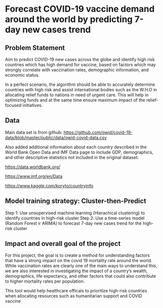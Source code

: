# Forecast COVID-19 vaccine demand around the world by predicting 7-day new cases trend

## Problem Statement

Aim to predict COVID-19 new cases across the globe and identify high risk countries which has high demand for vaccine, based on factors which may strongly correlate with vaccination rates, demographic information, and economic status.

In a perfect scenario, the algorithm should be able to accurately determine countries with high risk and assist international bodies such as the W.H.O in allocating relief funds to nations in need of urgent care. This will help in optimizing funds and at the same time ensure maximum impact of the relief-focused initiatives.

## Data

Main data set is from github: https://github.com/owid/covid-19-data/blob/master/public/data/owid-covid-data.csv

Also added additional information about each country described in the World Bank Open Data and IMF Data page to include GDP, demographics, and other descriptive statistics not included in the original dataset:

https://data.worldbank.org/

https://www.imf.org/en/Data 

https://www.kaggle.com/koryto/countryinfo

## Model training strategy: Cluster-then-Predict

Step 1: Use unsupervised machine learning (Hierachical clustering) to identify countries in high-risk cluster 
Step 2: Use a time-series model (Random Forest ir ARIMA) to forecast 7-day new cases trend for the high-risk cluster

## Impact and overall goal of the project

For this project, the goal is to create a method for understanding factors that have a strong impact on the covid 19 mortality rate around the world. While vaccination rates are clearly one of the main ways to understand this, we are also interested in investigating the impact of a country’s wealth, demographics, life expectancy, and other factors that could also contribute to higher mortality rates per population. 

This tool would help healthcare officals to prioritize high-risk countries when allocating resources such as humanitarian support and COVID vaccine
